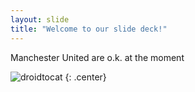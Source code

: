 ```yaml
---
layout: slide
title: "Welcome to our slide deck!"
---
```


Manchester United are o.k. at the moment

![droidtocat](https://octodex.github.com/images/droidtocat.png)
{: .center}
